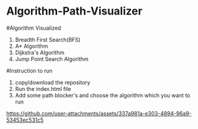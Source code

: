 # Algorithm-Path-Visualizer
 #Algorithm Visualized
1. Breadth First Search(BFS)
2. A* Algorithm
3. Dijkstra's Algorithm
4. Jump Point Search Algorithm

#Instruction to run
1. copy/download the repository
2. Run the index.html file
3. Add some path blocker's and choose the algorithm which you want to run

https://github.com/user-attachments/assets/337a981a-e303-4894-96a9-53453ec531c5
